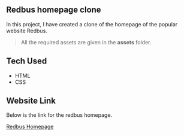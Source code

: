 ## Redbus homepage clone

In this project, I have created a clone of the homepage of the popular website Redbus.

> All the required assets are given in the **assets** folder.

## Tech Used

- HTML
- CSS

## Website Link

Below is the link for the redbus homepage.

[Redbus Homepage](https://www.redbus.in/)
